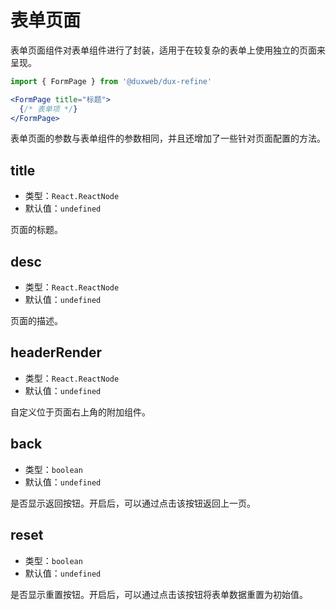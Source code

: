 # 表单页面

表单页面组件对表单组件进行了封装，适用于在较复杂的表单上使用独立的页面来呈现。

```jsx
import { FormPage } from '@duxweb/dux-refine'

<FormPage title="标题">
  {/* 表单项 */}
</FormPage>
```

表单页面的参数与表单组件的参数相同，并且还增加了一些针对页面配置的方法。

## title

- 类型：`React.ReactNode`
- 默认值：`undefined`

页面的标题。

## desc

- 类型：`React.ReactNode`
- 默认值：`undefined`

页面的描述。

## headerRender

- 类型：`React.ReactNode`
- 默认值：`undefined`

自定义位于页面右上角的附加组件。

## back

- 类型：`boolean`
- 默认值：`undefined`

是否显示返回按钮。开启后，可以通过点击该按钮返回上一页。

## reset

- 类型：`boolean`
- 默认值：`undefined`

是否显示重置按钮。开启后，可以通过点击该按钮将表单数据重置为初始值。
